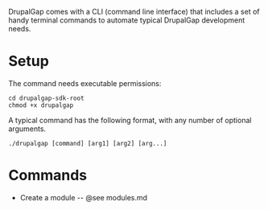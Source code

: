 DrupalGap comes with a CLI (command line interface) that includes a set of handy
terminal commands to automate typical DrupalGap development needs.

# Setup

The command needs executable permissions:

```
cd drupalgap-sdk-root
chmod +x drupalgap
```
A typical command has the following format, with any number of optional
arguments.

```
./drupalgap [command] [arg1] [arg2] [arg...] 
```

# Commands

 - Create a module
 -- @see modules.md

